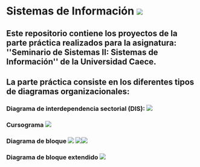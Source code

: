 # Sistemas de Información <img src="https://img.icons8.com/cotton/50/000000/information-pyramid.png"/>

## Este repositorio contiene los proyectos de la parte práctica realizados para la asignatura: ''Seminario de Sistemas II: Sistemas de Información'' de la Universidad Caece.
## La parte práctica consiste en los diferentes tipos de diagramas organizacionales:
### Diagrama de interdependencia sectorial (DIS): <img src="https://img.icons8.com/carbon-copy/60/000000/serial-tasks.png"/>
### Cursograma <img src="https://img.icons8.com/dusk/50/000000/workflow.png"/>
### Diagrama de bloque <img src="https://img.icons8.com/dotty/50/000000/box.png"/> <img src="https://img.icons8.com/ios/50/000000/sankey.png"/><img src="https://img.icons8.com/dotty/50/000000/box.png"/>
### Diagrama de bloque extendido <img src="https://img.icons8.com/dotty/50/000000/activity-grid.png"/>
